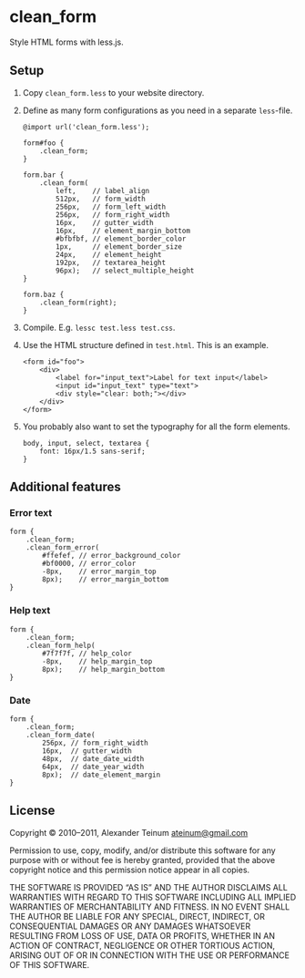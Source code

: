 # clean_form

Style HTML forms with less.js.

## Setup

1. Copy `clean_form.less` to your website directory.

2. Define as many form configurations as you need in a separate `less`-file.

       @import url('clean_form.less');

       form#foo {
           .clean_form;
       }

       form.bar {
           .clean_form(
               left,    // label_align
               512px,   // form_width
               256px,   // form_left_width
               256px,   // form_right_width
               16px,    // gutter_width
               16px,    // element_margin_bottom
               #bfbfbf, // element_border_color
               1px,     // element_border_size
               24px,    // element_height
               192px,   // textarea_height
               96px);   // select_multiple_height
       }

       form.baz {
           .clean_form(right);
       }

3. Compile. E.g. `lessc test.less test.css`.

4. Use the HTML structure defined in `test.html`. This is an example.

       <form id="foo">
           <div>
               <label for="input_text">Label for text input</label>
               <input id="input_text" type="text">
               <div style="clear: both;"></div>
           </div>
       </form>

5. You probably also want to set the typography for all the form elements.

       body, input, select, textarea {
           font: 16px/1.5 sans-serif;
       }

## Additional features

### Error text

    form {
        .clean_form;
        .clean_form_error(
            #ffefef, // error_background_color
            #bf0000, // error_color
            -8px,    // error_margin_top
            8px);    // error_margin_bottom
    }

### Help text

    form {
        .clean_form;
        .clean_form_help(
            #7f7f7f, // help_color
            -8px,    // help_margin_top
            8px);    // help_margin_bottom
    }

### Date

    form {
        .clean_form;
        .clean_form_date(
            256px, // form_right_width
            16px,  // gutter_width
            48px,  // date_date_width
            64px,  // date_year_width
            8px);  // date_element_margin
    }

## License

Copyright © 2010–2011, Alexander Teinum <ateinum@gmail.com>

Permission to use, copy, modify, and/or distribute this software for any
purpose with or without fee is hereby granted, provided that the above
copyright notice and this permission notice appear in all copies.

THE SOFTWARE IS PROVIDED “AS IS” AND THE AUTHOR DISCLAIMS ALL WARRANTIES WITH
REGARD TO THIS SOFTWARE INCLUDING ALL IMPLIED WARRANTIES OF MERCHANTABILITY AND
FITNESS. IN NO EVENT SHALL THE AUTHOR BE LIABLE FOR ANY SPECIAL, DIRECT,
INDIRECT, OR CONSEQUENTIAL DAMAGES OR ANY DAMAGES WHATSOEVER RESULTING FROM LOSS
OF USE, DATA OR PROFITS, WHETHER IN AN ACTION OF CONTRACT, NEGLIGENCE OR OTHER
TORTIOUS ACTION, ARISING OUT OF OR IN CONNECTION WITH THE USE OR PERFORMANCE OF
THIS SOFTWARE.
